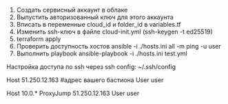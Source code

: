 1. Создать сервисный аккаунт в облаке
2. Выпустить авторизованный ключ для этого аккаунта
3. Вписать в переменные cloud_id и folder_id в variables.tf
4. Изменить ssh-ключ в файле cloud-init.yml (ssh-keygen -t ed25519)
5. terraform apply
6. Проверить доступность хостов ansible -i ./hosts.ini all  -m ping -u user
7. Выполнить playbook ansible-playbook -i ./hosts.ini test.yml


Настройка доступа по ssh через ssh config: 
~/.ssh/config

Host 51.250.12.163  #адрес вашего бастиона
   User user

Host 10.0.*
        ProxyJump 51.250.12.163
        User user

